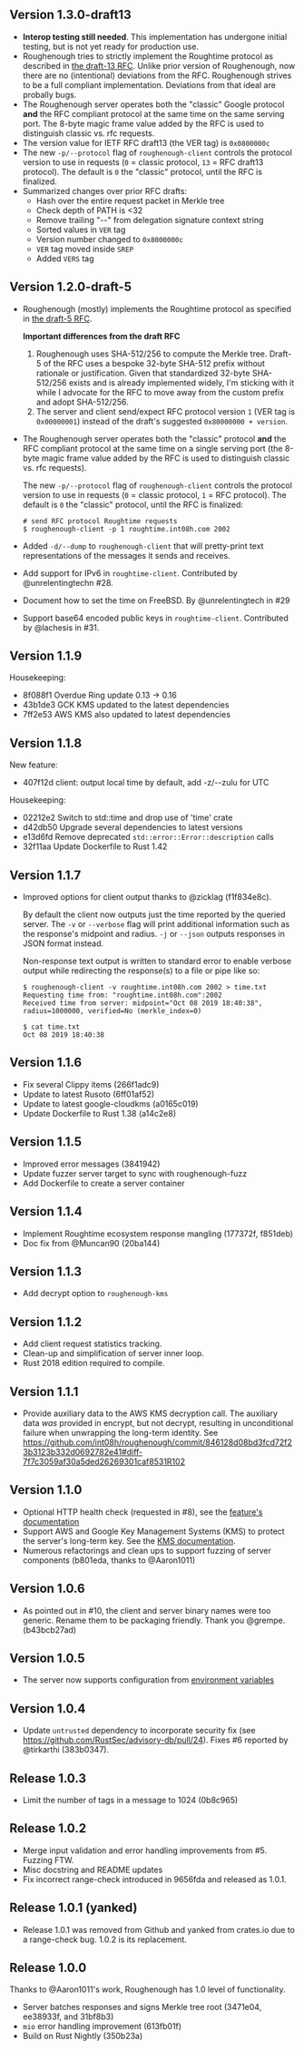 ## Version 1.3.0-draft13
* **Interop testing still needed**. This implementation has undergone initial testing, but
  is not yet ready for production use.
* Roughenough tries to strictly implement the Roughtime protocol as described in 
  [the draft-13 RFC](https://www.ietf.org/archive/id/draft-ietf-ntp-roughtime-13.html). Unlike prior
  version of Roughenough, now there are no (intentional) deviations from the RFC. Roughenough strives
  to be a full compliant implementation. Deviations from that ideal are probally bugs.
* The Roughenough server operates both the "classic" Google protocol __and__ the RFC 
  compliant protocol at the same time on the same serving port. The 8-byte magic frame value added
  by the RFC is used to distinguish classic vs. rfc requests.
* The version value for IETF RFC draft13 (the VER tag) is `0x0800000c`
* The new `-p/--protocol` flag of `roughenough-client` controls the protocol version to
  use in requests (`0` = classic protocol, `13` = RFC draft13 protocol). The default is `0` the
  "classic" protocol, until the RFC is finalized.
* Summarized changes over prior RFC drafts: 
  * Hash over the entire request packet in Merkle tree
  * Check depth of PATH is <32 
  * Remove trailing "--" from delegation signature context string
  * Sorted values in `VER` tag
  * Version number changed to `0x8000000c`
  * `VER` tag moved inside `SREP`
  * Added `VERS` tag

## Version 1.2.0-draft-5
* Roughenough (mostly) implements the Roughtime protocol as specified in [the draft-5 RFC](https://www.ietf.org/archive/id/draft-ietf-ntp-roughtime-05.html).
  
  **Important differences from the draft RFC**
  1. Roughenough uses SHA-512/256 to compute the Merkle tree. Draft-5 of the RFC uses a
     bespoke 32-byte SHA-512 prefix without rationale or justification. Given that
     standardized 32-byte SHA-512/256 exists and is already implemented widely, I'm 
     sticking with it while I advocate for the RFC to move away from the custom prefix
     and adopt SHA-512/256.
  2. The server and client send/expect RFC protocol version `1` (VER tag is `0x00000001`) 
     instead of the draft's suggested `0x80000000 + version`.

* The Roughenough server operates both the "classic" protocol **and** the RFC compliant 
  protocol at the same time on a single serving port (the 8-byte magic frame value added 
  by the RFC is used to distinguish classic vs. rfc requests).

  The new `-p/--protocol` flag of `roughenough-client` controls the protocol version to
  use in requests (`0` = classic protocol, `1` = RFC protocol). The default is `0` the
  "classic" protocol, until the RFC is finalized:

  ```
  # send RFC protocol Roughtime requests
  $ roughenough-client -p 1 roughtime.int08h.com 2002
  ```
* Added `-d/--dump` to `roughenough-client` that will pretty-print text representations 
  of the messages it sends and receives.
* Add support for IPv6 in `roughtime-client`. Contributed by @unrelentingtechn #28.
* Document how to set the time on FreeBSD. By @unrelentingtech in #29
* Support base64 encoded public keys in `roughtime-client`. Contributed by @lachesis
  in #31. 

## Version 1.1.9

Housekeeping:
* 8f088f1 Overdue Ring update 0.13 -> 0.16
* 43b1de3 GCK KMS updated to the latest dependencies
* 7ff2e53 AWS KMS also updated to latest dependencies 

## Version 1.1.8

New feature:
* 407f12d client: output local time by default, add -z/--zulu for UTC 

Housekeeping:
* 02212e2 Switch to std::time and drop use of 'time' crate 
* d42db50 Upgrade several dependencies to latest versions 
* e13d6fd Remove deprecated `std::error::Error::description` calls 
* 32f11aa Update Dockerfile to Rust 1.42 

## Version 1.1.7

* Improved options for client output thanks to @zicklag (f1f834e8c).

  By default the client now outputs just the time reported by the queried server. 
  The `-v` or `--verbose` flag will print additional information such as the response's 
  midpoint and radius. `-j` or `--json` outputs responses in JSON format instead.

  Non-response text output is written to standard error to enable verbose output 
  while redirecting the response(s) to a file or pipe like so:
  
  ```
  $ roughenough-client -v roughtime.int08h.com 2002 > time.txt
  Requesting time from: "roughtime.int08h.com":2002
  Received time from server: midpoint="Oct 08 2019 18:40:38", radius=1000000, verified=No (merkle_index=0)
  
  $ cat time.txt
  Oct 08 2019 18:40:38
  ```

## Version 1.1.6

* Fix several Clippy items (266f1adc9) 
* Update to latest Rusoto (6ff01af52)
* Update to latest google-cloudkms (a0165c019)
* Update Dockerfile to Rust 1.38 (a14c2e8)

## Version 1.1.5

* Improved error messages (3841942)
* Update fuzzer server target to sync with roughenough-fuzz
* Add Dockerfile to create a server container

## Version 1.1.4

* Implement Roughtime ecosystem response mangling (177372f, f851deb)
* Doc fix from @Muncan90 (20ba144)

## Version 1.1.3

* Add decrypt option to `roughenough-kms` 

## Version 1.1.2 

* Add client request statistics tracking.
* Clean-up and simplification of server inner loop.
* Rust 2018 edition required to compile.

## Version 1.1.1

* Provide auxiliary data to the AWS KMS decryption call. The auxiliary data _was_ provided in encrypt, but not decrypt, resulting in unconditional failure when unwrapping the long-term identity. See https://github.com/int08h/roughenough/commit/846128d08bd3fcd72f23b3123b332d0692782e41#diff-7f7c3059af30a5ded26269301caf8531R102

## Version 1.1.0

* Optional HTTP health check (requested in #8), see the
  [feature's documentation](https://github.com/int08h/roughenough/blob/master/doc/OPTIONAL-FEATURES.md#http-health-check)
* Support AWS and Google Key Management Systems (KMS) to protect the server's long-term key.
  See the [KMS documentation](https://github.com/int08h/roughenough/blob/master/doc/OPTIONAL-FEATURES.md#key-management-system-kms-support).
* Numerous refactorings and clean ups to support fuzzing of 
  server components (b801eda, thanks to @Aaron1011)

## Version 1.0.6

* As pointed out in #10, the client and server binary names were too generic. Rename 
  them to be packaging friendly. Thank you @grempe. (b43bcb27ad)
  
## Version 1.0.5

* The server now supports configuration from 
  [environment variables](https://github.com/int08h/roughenough#server-configuration)
  
## Version 1.0.4

* Update `untrusted` dependency to incorporate security fix (see https://github.com/RustSec/advisory-db/pull/24). 
  Fixes #6 reported by @tirkarthi (383b0347).
  
## Release 1.0.3

* Limit the number of tags in a message to 1024 (0b8c965)

## Release 1.0.2

* Merge input validation and error handling improvements from #5. Fuzzing FTW.
* Misc docstring and README updates
* Fix incorrect range-check introduced in 9656fda and released as 1.0.1.

## Release 1.0.1 (yanked)

* Release 1.0.1 was removed from Github and yanked from crates.io due to a range-check bug. 
  1.0.2 is its replacement. 
  
## Release 1.0.0

Thanks to @Aaron1011's work, Roughenough has 1.0 level of functionality.

* Server batches responses and signs Merkle tree root (3471e04, ee38933f, and 31bf8b3)
* `mio` error handling improvement (613fb01f)
* Build on Rust Nightly (350b23a)
